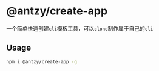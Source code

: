 # @antzy/create-app
一个简单快速创建`cli`模板工具，可以`clone`制作属于自己的`cli`

## Usage
```sh
npm i @antzy/create-app -g
```


